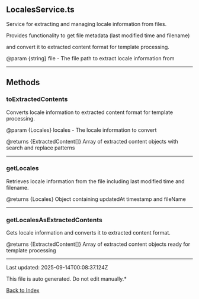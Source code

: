 ## LocalesService.ts





 Service for extracting and managing locale information from files.



 Provides functionality to get file metadata (last modified time and filename)

 and convert it to extracted content format for template processing.



 @param {string} file - The file path to extract locale information from

 



---



## Methods



### **toExtractedContents**

 Converts locale information to extracted content format for template processing.



 @param {Locales} locales - The locale information to convert

 @returns {ExtractedContent[]} Array of extracted content objects with search and replace patterns

 



---



### **getLocales**

 Retrieves locale information from the file including last modified time and filename.



 @returns {Locales} Object containing updatedAt timestamp and fileName

 



---



### **getLocalesAsExtractedContents**

 Gets locale information and converts it to extracted content format.



 @returns {ExtractedContent[]} Array of extracted content objects ready for template processing

 



---



Last updated: 2025-09-14T00:08:37.124Z



This file is auto generated. Do not edit manually.*



[Back to Index](./index.md)